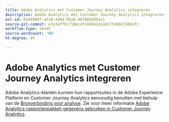 ```yaml
---
title: Adobe Analytics met Customer Journey Analytics integreren
description: Adobe Analytics met Customer Journey Analytics integreren
exl-id: 0a9998df-a538-4a84-95a9-98706bd99ac1
source-git-commit: e7e3affbc710ec4fc8d6b1d14d17feb8c556befc
workflow-type: tm+mt
source-wordcount: '68'
ht-degree: 0%

---
```


# Adobe Analytics met Customer Journey Analytics integreren

Adobe Analytics-klanten kunnen hun rapportsuites in de Adobe Experience Platform en Customer Journey Analytics eenvoudig benutten met behulp van de [Bronverbinding voor analyse](https://experienceleague.adobe.com/docs/experience-platform/sources/connectors/adobe-applications/analytics.html?lang=en). Zie voor meer informatie [Adobe Analytics-rapportenpakket-gegevens gebruiken in Customer Journey Analytics](/help/getting-started/aa-vs-cja/aa-data-in-cja.md).

